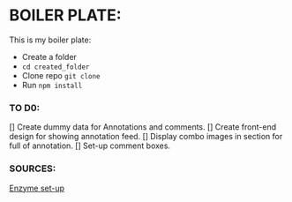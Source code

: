 # BOILER PLATE:

This is my boiler plate:

- Create a folder 
- `cd created_folder`
- Clone repo `git clone`
- Run `npm install`

### TO D0:
[] Create dummy data for Annotations and comments.
[] Create front-end design for showing annotation feed.
[] Display combo images in section for full of annotation.
[] Set-up comment boxes. 

### SOURCES:
[Enzyme set-up](https://www.freecodecamp.org/news/how-to-set-up-jest-enzyme-like-a-boss-8455a2bc6d56/)